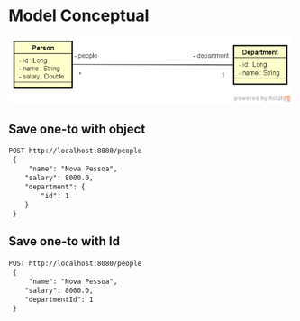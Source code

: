 # Model Conceptual

![Entities!](/assets/images/entities.png)

## Save one-to with object

```
POST http://localhost:8080/people
 {
     "name": "Nova Pessoa",
    "salary": 8000.0,
    "department": {
        "id": 1
    }
 }
 ```
 
 ## Save one-to with Id

```
POST http://localhost:8080/people
 {
     "name": "Nova Pessoa",
    "salary": 8000.0,
    "departmentId": 1
 }
 ```

